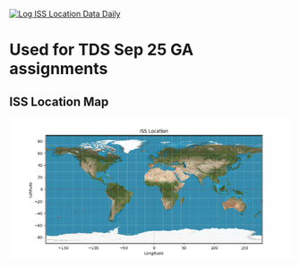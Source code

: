 [![Log ISS Location Data Daily](https://github.com/22f3002617/tds/actions/workflows/daily_iss_data_update_workflow.yml/badge.svg?branch=main&event=schedule)](https://github.com/22f3002617/tds/actions/workflows/daily_iss_data_update_workflow.yml)

# Used for TDS Sep 25 GA assignments

## ISS Location Map

![ISS Location](iss_location.png)
